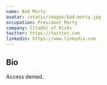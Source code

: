 ```yaml
---
name: Bad Morty
avatar: /static/images/bad-morty.jpg
occupation: President Morty
company: Citadel of Ricks
twitter: https://twitter.com
linkedin: https://www.linkedin.com
---
```


## Bio

Access denied.

